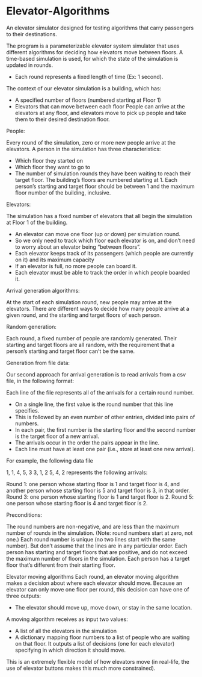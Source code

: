 # Elevator-Algorithms
An elevator simulator designed for testing algorithms that carry passengers to their destinations.


The program is a parameterizable elevator system simulator that uses different algorithms for deciding how elevators move between floors.
A time-based simulation is used, for which the state of the simulation is updated in rounds. 
  - Each round represents a fixed length of time (Ex: 1 second).

The context of our elevator simulation is a building, which has:
  - A specified number of floors (numbered starting at Floor 1) 
  - Elevators that can move between each floor
 People can arrive at the elevators at any floor, and elevators move to pick up people and take them to their desired destination floor.
 
People:

Every round of the simulation, zero or more new people arrive at the elevators.
A person in the simulation has three characteristics: 
  - Which floor they started on
  - Which floor they want to go to
  - The number of simulation rounds they have been waiting to reach their target floor. 
The building’s floors are numbered starting at 1. 
Each person’s starting and target floor should be between 1 and the maximum floor number of the building, inclusive.

Elevators:

The simulation has a fixed number of elevators that all begin the simulation at Floor 1 of the building. 
  - An elevator can move one floor (up or down) per simulation round. 
  - So we only need to track which floor each elevator is on, and don’t need to worry about an elevator being “between floors”. 
  - Each elevator keeps track of its passengers (which people are currently on it) and its maximum capacity
  - If an elevator is full, no more people can board it. 
  - Each elevator must be able to track the order in which people boarded it.

Arrival generation algorithms:

At the start of each simulation round, new people may arrive at the elevators. 
There are different ways to decide how many people arrive at a given round, and the starting and target floors of each person.

Random generation:

Each round, a fixed number of people are randomly generated. 
Their starting and target floors are all random, with the requirement that a person’s starting and target floor can’t be the same.

Generation from file data:

Our second approach for arrival generation is to read arrivals from a csv file, in the following format:

Each line of the file represents all of the arrivals for a certain round number.
  - On a single line, the first value is the round number that this line specifies. 
  - This is followed by an even number of other entries, divided into pairs of numbers. 
  - In each pair, the first number is the starting floor and the second number is the target floor of a new arrival. 
  - The arrivals occur in the order the pairs appear in the line. 
  - Each line must have at least one pair (i.e., store at least one new arrival).
  
For example, the following data file

1, 1, 4, 5, 3
3, 1, 2
5, 4, 2
represents the following arrivals:

Round 1: one person whose starting floor is 1 and target floor is 4, and another person whose starting floor is 5 and target floor is 3, in that order.
Round 3: one person whose starting floor is 1 and target floor is 2.
Round 5: one person whose starting floor is 4 and target floor is 2.

Preconditions:

The round numbers are non-negative, and are less than the maximum number of rounds in the simulation. (Note: round numbers start at zero, not one.)
Each round number is unique (no two lines start with the same number). But don’t assume that the lines are in any particular order.
Each person has starting and target floors that are positive, and do not exceed the maximum number of floors in the simulation.
Each person has a target floor that’s different from their starting floor.

Elevator moving algorithms
Each round, an elevator moving algorithm makes a decision about where each elevator should move. 
Because an elevator can only move one floor per round, this decision can have one of three outputs: 
  - The elevator should move up, move down, or stay in the same location.

A moving algorithm receives as input two values:
  - A list of all the elevators in the simulation
  - A dictionary mapping floor numbers to a list of people who are waiting on that floor. 
It outputs a list of decisions (one for each elevator) specifying in which direction it should move.

This is an extremely flexible model of how elevators move (in real-life, the use of elevator buttons makes this much more constrained).


